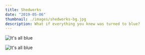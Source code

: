 ```yaml
---
title: Shedworks
date: "2019-05-06"
thumbnail: ./images/shedworks-bg.jpg
description: What if everything you knew was turned to blue?
---
```


![It's all blue](./images/#.png)

![It's all blue](./images/#.png)